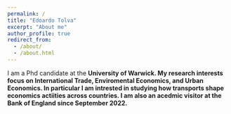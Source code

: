 ```yaml
---
permalink: /
title: "Edoardo Tolva"
excerpt: "About me"
author_profile: true
redirect_from: 
  - /about/
  - /about.html
---
```


I am a Phd candidate at the <b>University of Warwick<b>. My research interests focus on <b>International Trade<b>, <b>Enviromental Economics<b>, and <b>Urban Economics<b>. In particular I am intrested in studying how transports shape economics actiities across countries. I am also an acedmic visitor at the Bank of England since September 2022. 
